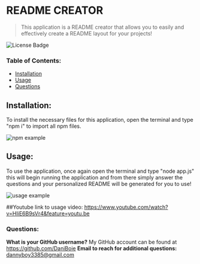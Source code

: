 # README CREATOR
> This application is a README creator that allows you to easily and effectively create a README layout for your projects!

![License Badge](https://img.shields.io/badge/license-none-blue.svg)

### Table of Contents:
* [Installation](#installation)
* [Usage](#usage)
* [Questions](#questions)


## Installation:
 To install the necessary files for this application, open the terminal and type "npm i" to import all npm files.

 ![npm example](https://i.ibb.co/7v79NW1/Capture.png)


## Usage:
 To use the application, once again open the terminal and type "node app.js" this will begin running the application and from there simply answer the questions and your personalized README will be generated for you to use!

 ![usage example](https://i.ibb.co/Z2wT82t/Questions-ex.png)

##Youtube link to usage video:
https://www.youtube.com/watch?v=HIiE6B9sVr4&feature=youtu.be


### Questions:
**What is your GitHub username?** My GitHub account can be found at https://github.com/DaniBoie
**Email to reach for additional questions:** dannyboy3385@gmail.com